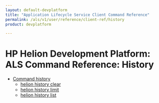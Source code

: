 ```yaml
---
layout: default-devplatform
title: "Application Lifecycle Service Client Command Reference"
permalink: /als/v1/user/reference/client-ref/history
product: devplatform

---
```

<!--UNDER REVISION-->

# HP Helion Development Platform: ALS Command Reference: History
- [Command history](#Command-history)
	- [helion history clear](#command-history-clear)
	- [helion history limit](#command-history-limit)
	- [helion history list](#command-history-list)

